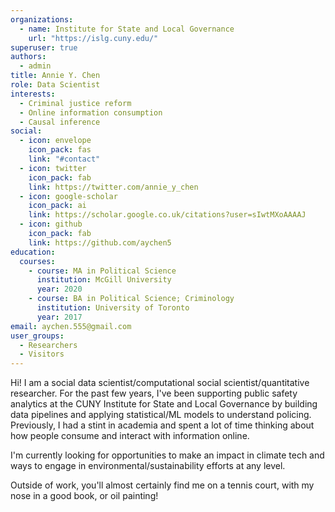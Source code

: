 ```yaml
---
organizations:
  - name: Institute for State and Local Governance
    url: "https://islg.cuny.edu/"
superuser: true
authors:
  - admin
title: Annie Y. Chen
role: Data Scientist
interests:
  - Criminal justice reform
  - Online information consumption
  - Causal inference
social:
  - icon: envelope
    icon_pack: fas
    link: "#contact"
  - icon: twitter
    icon_pack: fab
    link: https://twitter.com/annie_y_chen
  - icon: google-scholar
    icon_pack: ai
    link: https://scholar.google.co.uk/citations?user=sIwtMXoAAAAJ
  - icon: github
    icon_pack: fab
    link: https://github.com/aychen5
education:
  courses:
    - course: MA in Political Science
      institution: McGill University
      year: 2020
    - course: BA in Political Science; Criminology
      institution: University of Toronto
      year: 2017
email: aychen.555@gmail.com
user_groups:
  - Researchers
  - Visitors
---
```

Hi! I am a social data scientist/computational social scientist/quantitative researcher. For the past few years, I've been supporting public safety analytics at the CUNY Institute for State and Local Governance by building data pipelines and applying statistical/ML models to understand policing. Previously, I had a stint in academia and spent a lot of time thinking about how people consume and interact with information online.

I'm currently looking for opportunities to make an impact in climate tech and ways to engage in environmental/sustainability efforts at any level. 

Outside of work, you'll almost certainly find me on a tennis court, with my nose in a good book, or oil painting!














